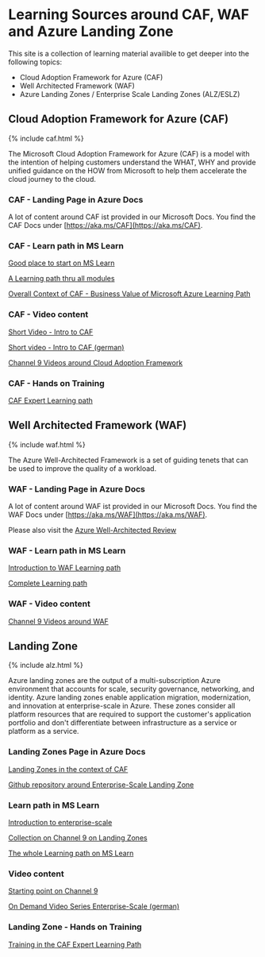# Learning Sources around CAF, WAF and Azure Landing Zone

This site is a collection of learning material availible to get deeper into the following topics:

- Cloud Adoption Framework for Azure (CAF)
- Well Architected Framework (WAF)
- Azure Landing Zones / Enterprise Scale Landing Zones (ALZ/ESLZ)

## Cloud Adoption Framework for Azure (CAF)

{% include caf.html %}

The Microsoft Cloud Adoption Framework for Azure (CAF) is a model with the intention of helping customers understand the WHAT, WHY and provide unified guidance on the HOW from Microsoft to help them accelerate the cloud journey to the cloud.

### CAF - Landing Page in Azure Docs

A lot of content around CAF ist provided in our Microsoft Docs. You find the CAF Docs under [https://aka.ms/CAF](https://aka.ms/CAF).

### CAF - Learn path in MS Learn

[Good place to start on MS Learn](https://docs.microsoft.com/learn/modules/cloud-adoption-framework-getting-started/)

[A Learning path thru all modules](https://docs.microsoft.com/learn/modules/microsoft-cloud-adoption-framework-for-azure/)

[Overall Context of CAF - Business Value of Microsoft Azure Learning Path](https://docs.microsoft.com/learn/paths/learn-business-value-of-azure/)

### CAF - Video content

[Short Video - Intro to CAF](https://youtu.be/j2Vk-YNdSdQ)

[Short video - Intro to CAF (german)](https://youtu.be/cTUjrf5lhyc)

[Channel 9 Videos around Cloud Adoption Framework](https://channel9.msdn.com/Tags/cloud-adoption-framework-series)

### CAF - Hands on Training

[CAF Expert Learning path](http://caf-expert.github.io/)

## Well Architected Framework (WAF)

{% include waf.html %}

The Azure Well-Architected Framework is a set of guiding tenets that can be used to improve the quality of a workload.

### WAF - Landing Page in Azure Docs

A lot of content around WAF ist provided in our Microsoft Docs. You find the WAF Docs under [https://aka.ms/WAF](https://aka.ms/WAF).

Please also visit the [Azure Well-Architected Review](https://docs.microsoft.com/assessments/?id=azure-architecture-review&mode=pre-assessment)

### WAF - Learn path in MS Learn

[Introduction to WAF Learning path](https://docs.microsoft.com/learn/modules/azure-well-architected-introduction/)

[Complete Learning path](https://docs.microsoft.com/learn/paths/azure-well-architected-framework/)

### WAF - Video content

[Channel 9 Videos around WAF](https://channel9.msdn.com/Tags/well-architected-series)

## Landing Zone

{% include alz.html %}

Azure landing zones are the output of a multi-subscription Azure environment that accounts for scale, security governance, networking, and identity. Azure landing zones enable application migration, modernization, and innovation at enterprise-scale in Azure. These zones consider all platform resources that are required to support the customer's application portfolio and don't differentiate between infrastructure as a service or platform as a service.

### Landing Zones Page in Azure Docs

[Landing Zones in the context of CAF](https://docs.microsoft.com//azure/cloud-adoption-framework/ready/landing-zone/)

[Github repository around Enterprise-Scale Landing Zone](https://github.com/Azure/Enterprise-Scale)

### Learn path in MS Learn

[Introduction to enterprise-scale](https://docs.microsoft.com/learn/modules/enterprise-scale-introduction/)

[Collection on Channel 9 on Landing Zones](https://channel9.msdn.com/Tags/cloud-adoption-framework-azure-landing-zones)

[The whole Learning path on MS Learn](https://docs.microsoft.com/learn/paths/enterprise-scale-architecture/)

### Video content

[Starting point on Channel 9](https://channel9.msdn.com/Shows/Azure-Enablement/Create-an-enterprise-scale-architecture-in-Azure--Landing-zones-Ep4--Cloud-Adoption-Framework?term=Enterprise%20scale&lang-en=true)

[On Demand Video Series Enterprise-Scale (german)](http://aks.ms/es-videoseries)

### Landing Zone - Hands on Training

[Training in the CAF Expert Learning Path](https://github.com/caf-expert/CAF-Hackathon-Advanced)